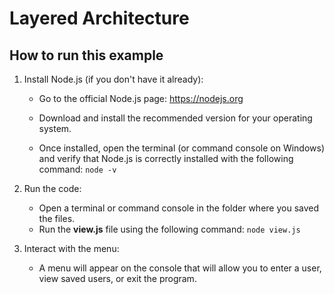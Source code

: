 # Layered Architecture

## How to run this example

1. Install Node.js (if you don't have it already):

    + Go to the official Node.js page: https://nodejs.org

    + Download and install the recommended version for your operating system.

    + Once installed, open the terminal (or command console on Windows) and verify that Node.js is correctly installed with the following command: `node -v`

2. Run the code:

    + Open a terminal or command console in the folder where you saved the files.
    + Run the __view.js__ file using the following command: `node view.js` 

3. Interact with the menu:

    + A menu will appear on the console that will allow you to enter a user, view saved users, or exit the program.